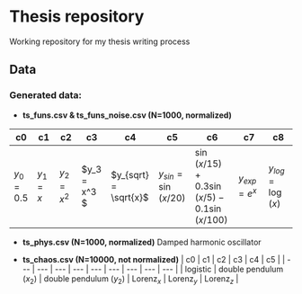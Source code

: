 # Thesis repository
Working repository for my thesis writing process

## Data

### Generated data:
- **ts_funs.csv & ts_funs_noise.csv (N=1000, normalized)**

| c0 | c1 | c2 | c3 | c4 | c5 | c6 | c7 | c8 |
| --- | --- | --- | --- | --- | --- | --- | --- | --- |
| $y_0 = 0.5$  | $y_1 = x$  | $y_2 = x^2$ | $y_3 = x^3 $ | $y_{sqrt} = \sqrt{x}$ | $y_{sin} = \sin (x/20)$ | $\sin (x/15) + 0.3 \sin (x/5) - 0.1 \sin (x/100)$ | $y_{exp} = e^x$ | $y_{log} = \log (x)$ |

- **ts_phys.csv (N=1000, normalized)**
Damped harmonic oscillator

- **ts_chaos.csv (N=10000, not normalized)**
| c0 | c1 | c2 | c3 | c4 | c5 |
| --- | --- | --- | --- | --- | --- | --- | --- | --- |
| logistic | double pendulum ($x_2$) | double pendulum ($y_2$) | Lorenz$_x$ | Lorenz$_y$ | Lorenz$_z$ |

